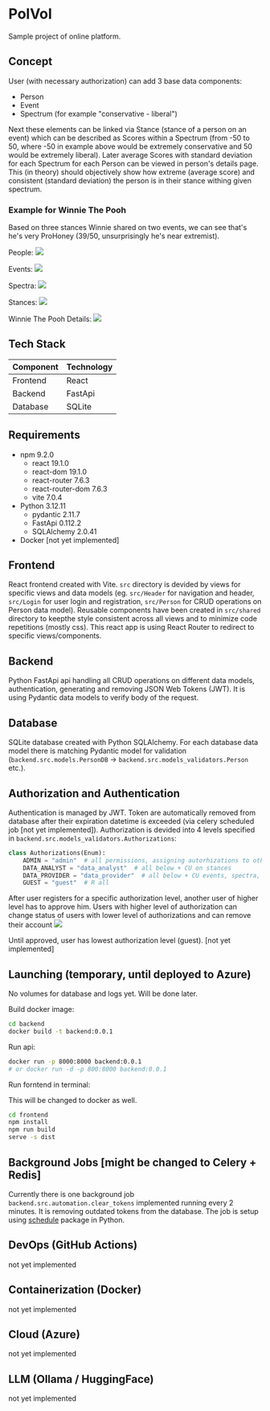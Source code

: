 # PolVol

Sample project of online platform.

## Concept

User (with necessary authorization) can add 3 base data components:

- Person
- Event
- Spectrum (for example "conservative - liberal")

Next these elements can be linked via Stance (stance of a person on an event) which can be described as Scores within a Spectrum (from -50 to 50, where -50 in example above would be extremely conservative and 50 would be extremely liberal). Later average Scores with standard deviation for each Spectrum for each Person can be viewed in person's details page. This (in theory) should objectively show how extreme (average score) and consistent (standard deviation) the person is in their stance withing given spectrum.

### Example for Winnie The Pooh

Based on three stances Winnie shared on two events, we can see that's he's very ProHoney (39/50, unsurprisingly he's near extremist).

People:
<img src="README_data/people.png">

Events:
<img src="README_data/events.png">

Spectra:
<img src="README_data/spectra.png">

Stances:
<img src="README_data/stances.png">

Winnie The Pooh Details:
<img src="README_data/person_details.png">

## Tech Stack

| Component | Technology |
| --------- | ---------- |
| Frontend  | React      |
| Backend   | FastApi    |
| Database  | SQLite     |

## Requirements

- npm 9.2.0
  - react 19.1.0
  - react-dom 19.1.0
  - react-router 7.6.3
  - react-router-dom 7.6.3
  - vite 7.0.4
- Python 3.12.11
  - pydantic 2.11.7
  - FastApi 0.112.2
  - SQLAlchemy 2.0.41
- Docker [not yet implemented]

## Frontend

React frontend created with Vite. `src` directory is devided by views for specific views and data models (eg. `src/Header` for navigation and header, `src/Login` for user login and registration, `src/Person` for CRUD operations on Person data model). Reusable components have been created in `src/shared` directory to keepthe style consistent across all views and to minimize code repetitions (mostly css). This react app is using React Router to redirect to specific views/components.

## Backend

Python FastApi api handling all CRUD operations on different data models, authentication, generating and removing JSON Web Tokens (JWT).
It is using Pydantic data models to verify body of the request.

## Database

SQLite database created with Python SQLAlchemy. For each database data model there is matching Pydantic model for validation (`backend.src.models.PersonDB` -> `backend.src.models_validators.Person` etc.).

## Authorization and Authentication

Authentication is managed by JWT. Token are automatically removed from database after their expiration datetime is exceeded (via celery scheduled job [not yet implemented]). Authorization is devided into 4 levels specified in `backend.src.models_validators.Authorizations`:

```python
class Authorizations(Enum):
    ADMIN = "admin"  # all permissions, assigning autorhizations to other users
    DATA_ANALYST = "data_analyst"  # all below + CU on stances
    DATA_PROVIDER = "data_provider"  # all below + CU events, spectra, people
    GUEST = "guest"  # R all
```

After user registers for a specific authorization level, another user of higher level has to approve him.
Users with higher level of authorization can change status of users with lower level of authorizations and can remove their account
<img src="README_data/user_approval.png">

Until approved, user has lowest authorization level (guest). [not yet implemented]

## Launching (temporary, until deployed to Azure)

No volumes for database and logs yet. Will be done later.

Build docker image:

```bash
cd backend
docker build -t backend:0.0.1
```

Run api:

```bash
docker run -p 8000:8000 backend:0.0.1
# or docker run -d -p 800:8000 backend:0.0.1
```

Run forntend in terminal:

This will be changed to docker as well.

```bash
cd frontend
npm install
npm run build
serve -s dist
```

## Background Jobs [might be changed to Celery + Redis]

Currently there is one background job `backend.src.automation.clear_tokens` implemented running every 2 minutes. It is removing outdated tokens from the database. The job is setup using [schedule](https://pypi.org/project/schedule/) package in Python.

## DevOps (GitHub Actions)

not yet implemented

## Containerization (Docker)

not yet implemented

## Cloud (Azure)

not yet implemented

## LLM (Ollama / HuggingFace)

not yet implemented
